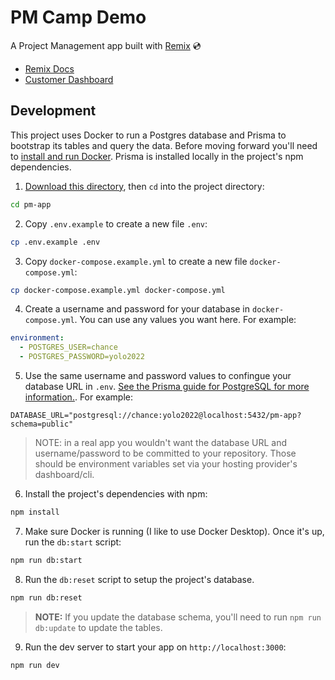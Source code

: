 # PM Camp Demo

A Project Management app built with [Remix](https://remix.run) 💿

- [Remix Docs](https://remix.run/docs)
- [Customer Dashboard](https://remix.run/dashboard)

## Development

This project uses Docker to run a Postgres database and Prisma to bootstrap its tables and query the data. Before moving forward you'll need to [install and run Docker](https://docs.docker.com/get-docker/). Prisma is installed locally in the project's npm dependencies.

1. [Download this directory](https://download-directory.github.io/?url=https%3A%2F%2Fgithub.com%2Fremix-run%2Fremix%2Ftree%2Fmain%2Fexamples%2Fpm-app), then `cd` into the project directory:

```sh
cd pm-app
```

2. Copy `.env.example` to create a new file `.env`:

```sh
cp .env.example .env
```

3. Copy `docker-compose.example.yml` to create a new file `docker-compose.yml`:

```sh
cp docker-compose.example.yml docker-compose.yml
```

4. Create a username and password for your database in `docker-compose.yml`. You can use any values you want here. For example:

```yml
environment:
  - POSTGRES_USER=chance
  - POSTGRES_PASSWORD=yolo2022
```

5. Use the same username and password values to confingue your database URL in `.env`. [See the Prisma guide for PostgreSQL for more information.](https://www.prisma.io/docs/concepts/database-connectors/postgresql#example). For example:

```
DATABASE_URL="postgresql://chance:yolo2022@localhost:5432/pm-app?schema=public"
```

> NOTE: in a real app you wouldn't want the database URL and username/password to be committed to your repository. Those should be environment variables set via your hosting provider's dashboard/cli.

6. Install the project's dependencies with npm:

```sh
npm install
```

7. Make sure Docker is running (I like to use Docker Desktop). Once it's up, run the `db:start` script:

```sh
npm run db:start
```

8. Run the `db:reset` script to setup the project's database.

```sh
npm run db:reset
```

> **NOTE:** If you update the database schema, you'll need to run `npm run db:update` to update the tables.

9. Run the dev server to start your app on `http://localhost:3000`:

```sh
npm run dev
```

